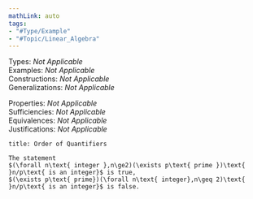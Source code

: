 ```yaml
---
mathLink: auto
tags:
- "#Type/Example"
- "#Topic/Linear_Algebra"
---
```

Types: <i>Not Applicable</i>  
Examples: <i>Not Applicable</i>  
Constructions: <i>Not Applicable</i>  
Generalizations: <i>Not Applicable</i>  

Properties: <i>Not Applicable</i>  
Sufficiencies: <i>Not Applicable</i>  
Equivalences: <i>Not Applicable</i>  
Justifications: <i>Not Applicable</i>  

``` ad-Example
title: Order of Quantifiers

The statement
$(\forall n\text{ integer },n\ge2)(\exists p\text{ prime })\text{ }n/p\text{ is an integer}$ is true,
$(\exists p\text{ prime})(\forall n\text{ integer},n\geq 2)\text{ }n/p\text{ is an integer}$ is false.

```
